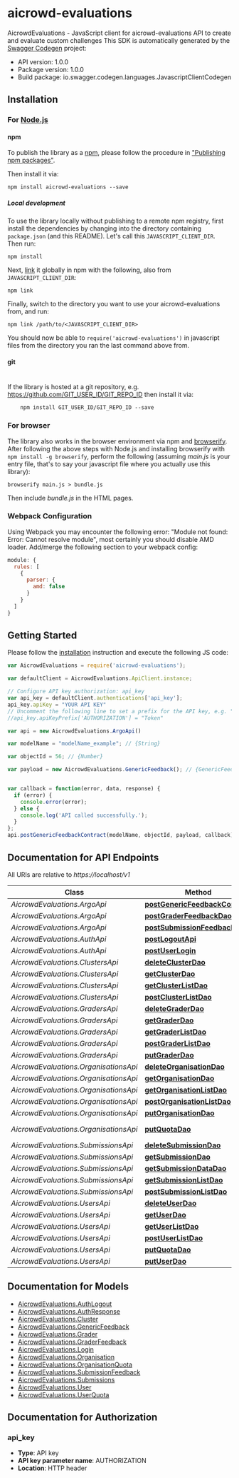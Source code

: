# aicrowd-evaluations

AicrowdEvaluations - JavaScript client for aicrowd-evaluations
API to create and evaluate custom challenges
This SDK is automatically generated by the [Swagger Codegen](https://github.com/swagger-api/swagger-codegen) project:

- API version: 1.0.0
- Package version: 1.0.0
- Build package: io.swagger.codegen.languages.JavascriptClientCodegen

## Installation

### For [Node.js](https://nodejs.org/)

#### npm

To publish the library as a [npm](https://www.npmjs.com/),
please follow the procedure in ["Publishing npm packages"](https://docs.npmjs.com/getting-started/publishing-npm-packages).

Then install it via:

```shell
npm install aicrowd-evaluations --save
```

##### Local development

To use the library locally without publishing to a remote npm registry, first install the dependencies by changing 
into the directory containing `package.json` (and this README). Let's call this `JAVASCRIPT_CLIENT_DIR`. Then run:

```shell
npm install
```

Next, [link](https://docs.npmjs.com/cli/link) it globally in npm with the following, also from `JAVASCRIPT_CLIENT_DIR`:

```shell
npm link
```

Finally, switch to the directory you want to use your aicrowd-evaluations from, and run:

```shell
npm link /path/to/<JAVASCRIPT_CLIENT_DIR>
```

You should now be able to `require('aicrowd-evaluations')` in javascript files from the directory you ran the last 
command above from.

#### git
#
If the library is hosted at a git repository, e.g.
https://github.com/GIT_USER_ID/GIT_REPO_ID
then install it via:

```shell
    npm install GIT_USER_ID/GIT_REPO_ID --save
```

### For browser

The library also works in the browser environment via npm and [browserify](http://browserify.org/). After following
the above steps with Node.js and installing browserify with `npm install -g browserify`,
perform the following (assuming *main.js* is your entry file, that's to say your javascript file where you actually 
use this library):

```shell
browserify main.js > bundle.js
```

Then include *bundle.js* in the HTML pages.

### Webpack Configuration

Using Webpack you may encounter the following error: "Module not found: Error:
Cannot resolve module", most certainly you should disable AMD loader. Add/merge
the following section to your webpack config:

```javascript
module: {
  rules: [
    {
      parser: {
        amd: false
      }
    }
  ]
}
```

## Getting Started

Please follow the [installation](#installation) instruction and execute the following JS code:

```javascript
var AicrowdEvaluations = require('aicrowd-evaluations');

var defaultClient = AicrowdEvaluations.ApiClient.instance;

// Configure API key authorization: api_key
var api_key = defaultClient.authentications['api_key'];
api_key.apiKey = "YOUR API KEY"
// Uncomment the following line to set a prefix for the API key, e.g. "Token" (defaults to null)
//api_key.apiKeyPrefix['AUTHORIZATION'] = "Token"

var api = new AicrowdEvaluations.ArgoApi()

var modelName = "modelName_example"; // {String} 

var objectId = 56; // {Number} 

var payload = new AicrowdEvaluations.GenericFeedback(); // {GenericFeedback} 


var callback = function(error, data, response) {
  if (error) {
    console.error(error);
  } else {
    console.log('API called successfully.');
  }
};
api.postGenericFeedbackContract(modelName, objectId, payload, callback);

```

## Documentation for API Endpoints

All URIs are relative to *https://localhost/v1*

Class | Method | HTTP request | Description
------------ | ------------- | ------------- | -------------
*AicrowdEvaluations.ArgoApi* | [**postGenericFeedbackContract**](docs/ArgoApi.md#postGenericFeedbackContract) | **POST** /argo/{model_name}/{object_id} | 
*AicrowdEvaluations.ArgoApi* | [**postGraderFeedbackDao**](docs/ArgoApi.md#postGraderFeedbackDao) | **POST** /argo/graders/{grader_id} | 
*AicrowdEvaluations.ArgoApi* | [**postSubmissionFeedbackDao**](docs/ArgoApi.md#postSubmissionFeedbackDao) | **POST** /argo/submissions/{submission_id} | 
*AicrowdEvaluations.AuthApi* | [**postLogoutApi**](docs/AuthApi.md#postLogoutApi) | **POST** /auth/logout | 
*AicrowdEvaluations.AuthApi* | [**postUserLogin**](docs/AuthApi.md#postUserLogin) | **POST** /auth/login | 
*AicrowdEvaluations.ClustersApi* | [**deleteClusterDao**](docs/ClustersApi.md#deleteClusterDao) | **DELETE** /clusters/{cluster_id} | 
*AicrowdEvaluations.ClustersApi* | [**getClusterDao**](docs/ClustersApi.md#getClusterDao) | **GET** /clusters/{cluster_id} | 
*AicrowdEvaluations.ClustersApi* | [**getClusterListDao**](docs/ClustersApi.md#getClusterListDao) | **GET** /clusters/ | 
*AicrowdEvaluations.ClustersApi* | [**postClusterListDao**](docs/ClustersApi.md#postClusterListDao) | **POST** /clusters/ | 
*AicrowdEvaluations.GradersApi* | [**deleteGraderDao**](docs/GradersApi.md#deleteGraderDao) | **DELETE** /graders/{grader_id} | 
*AicrowdEvaluations.GradersApi* | [**getGraderDao**](docs/GradersApi.md#getGraderDao) | **GET** /graders/{grader_id} | 
*AicrowdEvaluations.GradersApi* | [**getGraderListDao**](docs/GradersApi.md#getGraderListDao) | **GET** /graders/ | 
*AicrowdEvaluations.GradersApi* | [**postGraderListDao**](docs/GradersApi.md#postGraderListDao) | **POST** /graders/ | 
*AicrowdEvaluations.GradersApi* | [**putGraderDao**](docs/GradersApi.md#putGraderDao) | **PUT** /graders/{grader_id} | 
*AicrowdEvaluations.OrganisationsApi* | [**deleteOrganisationDao**](docs/OrganisationsApi.md#deleteOrganisationDao) | **DELETE** /organisations/{organisation_id} | 
*AicrowdEvaluations.OrganisationsApi* | [**getOrganisationDao**](docs/OrganisationsApi.md#getOrganisationDao) | **GET** /organisations/{organisation_id} | 
*AicrowdEvaluations.OrganisationsApi* | [**getOrganisationListDao**](docs/OrganisationsApi.md#getOrganisationListDao) | **GET** /organisations/ | 
*AicrowdEvaluations.OrganisationsApi* | [**postOrganisationListDao**](docs/OrganisationsApi.md#postOrganisationListDao) | **POST** /organisations/ | 
*AicrowdEvaluations.OrganisationsApi* | [**putOrganisationDao**](docs/OrganisationsApi.md#putOrganisationDao) | **PUT** /organisations/{organisation_id} | 
*AicrowdEvaluations.OrganisationsApi* | [**putQuotaDao**](docs/OrganisationsApi.md#putQuotaDao) | **PUT** /organisations/addquota/{organisation_id} | 
*AicrowdEvaluations.SubmissionsApi* | [**deleteSubmissionDao**](docs/SubmissionsApi.md#deleteSubmissionDao) | **DELETE** /submissions/{submission_id} | 
*AicrowdEvaluations.SubmissionsApi* | [**getSubmissionDao**](docs/SubmissionsApi.md#getSubmissionDao) | **GET** /submissions/{submission_id} | 
*AicrowdEvaluations.SubmissionsApi* | [**getSubmissionDataDao**](docs/SubmissionsApi.md#getSubmissionDataDao) | **GET** /submissions/{submission_id}/data | 
*AicrowdEvaluations.SubmissionsApi* | [**getSubmissionListDao**](docs/SubmissionsApi.md#getSubmissionListDao) | **GET** /submissions/ | 
*AicrowdEvaluations.SubmissionsApi* | [**postSubmissionListDao**](docs/SubmissionsApi.md#postSubmissionListDao) | **POST** /submissions/ | 
*AicrowdEvaluations.UsersApi* | [**deleteUserDao**](docs/UsersApi.md#deleteUserDao) | **DELETE** /users/{user_id} | 
*AicrowdEvaluations.UsersApi* | [**getUserDao**](docs/UsersApi.md#getUserDao) | **GET** /users/{user_id} | 
*AicrowdEvaluations.UsersApi* | [**getUserListDao**](docs/UsersApi.md#getUserListDao) | **GET** /users/ | 
*AicrowdEvaluations.UsersApi* | [**postUserListDao**](docs/UsersApi.md#postUserListDao) | **POST** /users/ | 
*AicrowdEvaluations.UsersApi* | [**putQuotaDao**](docs/UsersApi.md#putQuotaDao) | **PUT** /users/addquota/{user_id} | 
*AicrowdEvaluations.UsersApi* | [**putUserDao**](docs/UsersApi.md#putUserDao) | **PUT** /users/{user_id} | 


## Documentation for Models

 - [AicrowdEvaluations.AuthLogout](docs/AuthLogout.md)
 - [AicrowdEvaluations.AuthResponse](docs/AuthResponse.md)
 - [AicrowdEvaluations.Cluster](docs/Cluster.md)
 - [AicrowdEvaluations.GenericFeedback](docs/GenericFeedback.md)
 - [AicrowdEvaluations.Grader](docs/Grader.md)
 - [AicrowdEvaluations.GraderFeedback](docs/GraderFeedback.md)
 - [AicrowdEvaluations.Login](docs/Login.md)
 - [AicrowdEvaluations.Organisation](docs/Organisation.md)
 - [AicrowdEvaluations.OrganisationQuota](docs/OrganisationQuota.md)
 - [AicrowdEvaluations.SubmissionFeedback](docs/SubmissionFeedback.md)
 - [AicrowdEvaluations.Submissions](docs/Submissions.md)
 - [AicrowdEvaluations.User](docs/User.md)
 - [AicrowdEvaluations.UserQuota](docs/UserQuota.md)


## Documentation for Authorization


### api_key

- **Type**: API key
- **API key parameter name**: AUTHORIZATION
- **Location**: HTTP header

